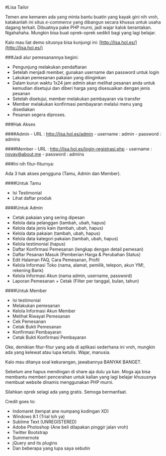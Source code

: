 #Lisa Tailor

Temen ane kemaren ada yang minta bantu buatin yang kayak gini nih vroh, katakanlah ini situs *e-commerce* yang dibangun secara khusus untuk usaha dagang terkait. Dibuatnya pake PHP murni, jadi wajar kalok berantakan. Ngahahaha. Mungkin bisa buat oprek-oprek sedikit bagi yang lagi belajar.

Kalo mau liat demo situsnya bisa kunjungi ini:
[http://lisa.hol.es/](http://lisa.hol.es/)

###Jadi alur pemesanannya begini:
- Pengunjung melakukan pendaftaran
- Setelah menjadi member, gunakan username dan password untuk login
- Lakukan pemesanan pakaian yang diinginkan
- Dalam kurun waktu 1x24 jam admin akan melihat pesanan anda untuk kemudian disetujui dan diberi harga yang disesuaikan dengan jenis pesanan
- Setelah disetujui, member melakukan pembayaran via transfer
- Member melakukan konfirmasi pembayaran melalui menu yang disediakan
- Pesanan segera diproses.

###Hak Akses

####Admin 
    - URL : http://lisa.hol.es/admin 
    - username : admin
    - password : admins
  
####Member
    - URL : http://lisa.hol.es/login-registrasi.php 
    - username : novay@about.me
    - password : admins

###Ini nih fitur-fiturnya:

Ada 3 hak akses pengguna (Tamu, Admin dan Member).

####Untuk Tamu
  - Isi Testimonial
  - Lihat daftar produk

####Untuk Admin
  - Cetak pakaian yang sering dipesan
  - Kelola data pelanggan (tambah, ubah, hapus)
  - Kelola data jenis kain (tambah, ubah, hapus)
  - Kelola data pakaian (tambah, ubah, hapus)
  - Kelola data kategori pakaian (tambah, ubah, hapus)
  - Kelola testimonial (hapus)
  - Daftar Konfirmasi Pemesanan (lengkap dengan detail pemesan)
  - Daftar Pesanan Masuk (Pemberian Harga & Perubahan Status)
  - Edit Halaman FAQ, Cara Pemesanan, Profil
  - Kelola Informasi Toko (nama, alamat, pemilik, telepon, akun YM!, rekening Bank)
  - Kelola Informasi Akun (nama admin, username, password)
  - Laporan Pemesanan + Cetak (Filter per tanggal, bulan, tahun)

####Untuk Member
  - Isi testimonial
  - Melakukan pemesanan
  - Kelola Informasi Akun Member
  - Melihat Riwayat Pemesanan
  - Cek Pemesanan
  - Cetak Bukti Pemesanan
  - Konfirmasi Pembayaran
  - Cetak Bukti Konfirmasi Pembayaran

Oke, demikian fitur-fitur yang ada di aplikasi sederhana ini vroh, mungkin ada yang kelewat atau lupa ketulis. Wajar, manusia.

Kalo mau ditanya soal kekurangan, jawabannya BANYAK BANGET.

Sebelum ane hapus mendingan di share aja dulu ya kan. Moga aja bisa membantu memberi pencerahan untuk kalian yang lagi belajar khususnya membuat website dinamis menggunakan PHP murni.

Silahkan oprek selagi ada yang gratis. Semoga bermanfaat.

Credit goes to:
- Indomaret (tempat ane numpang kodingan XD)
- Windows 8.1 (Trial loh ya)
- Sublime Text (UNREGISTERED)
- Adobe Photoshop (Ane beli dilapakan pinggir jalan vroh)
- Twitter Bootstrap
- Summernote
- jQuery and its plugins
- Dan beberapa yang lupa saya sebutin